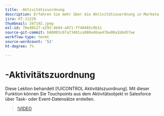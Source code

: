 ```yaml
---
title: -Aktivitätszuordnung
description: Erfahren Sie mehr über die Aktivitätszuordnung in Marketo Measure. Mit dieser Funktion können Sie Touchpoints aus dem Aktivitätsobjekt in Salesforce über Task- oder Event-Datensätze erstellen.
jira: KT-11229
thumbnail: 347192.jpeg
exl-id: 76e40127-e293-4b94-a071-ff48465c9b11
source-git-commit: b60003c6fa73401ca980a46ae47be00a1bb457ae
workflow-type: tm+mt
source-wordcount: '52'
ht-degree: 7%

---
```


# -Aktivitätszuordnung

Diese Lektion behandelt [!UICONTROL Aktivitätszuordnung]. Mit dieser Funktion können Sie Touchpoints aus dem Aktivitätsobjekt in Salesforce über Task- oder Event-Datensätze erstellen.

>[!VIDEO](https://video.tv.adobe.com/v/347192/?quality=12&learn=on)
